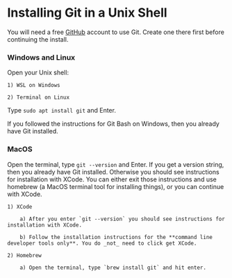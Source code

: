 # Installing Git in a Unix Shell 

You will need a free [GitHub]() account to use Git. Create one there first before continuing the install. 

### Windows and Linux 

Open your Unix shell:

    1) WSL on Windows

    2) Terminal on Linux

Type `sudo apt install git` and Enter.

If you followed the instructions for Git Bash on Windows, then you already have Git installed.

### MacOS

Open the terminal, type `git --version` and Enter. If you get a version string, then you already have Git installed. Otherwise you should see instructions for installation with XCode. You can either exit those instructions and use homebrew (a MacOS terminal tool for installing things), or you can continue with XCode.

    1) XCode
        
        a) After you enter `git --version` you should see instructions for installation with XCode. 
        
        b) Follow the installation instructions for the **command line developer tools only**. You do _not_ need to click get XCode. 

    2) Homebrew

        a) Open the terminal, type `brew install git` and hit enter.
